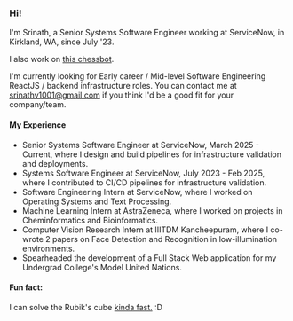 ### Hi!

I'm Srinath, a Senior Systems Software Engineer working at ServiceNow, in Kirkland, WA, since July '23. 

I also work on [this chessbot](https://github.com/srinathvrao/instant-chess).

I'm currently looking for Early career / Mid-level Software Engineering ReactJS / backend infrastructure roles. You can contact me at [srinathv1001@gmail.com](mailto:srinathv1001@gmail.com) if you think I'd be a good fit for your company/team.

#### My Experience 

- Senior Systems Software Engineer at ServiceNow, March 2025 - Current, where I design and build pipelines for infrastructure validation and deployments.
- Systems Software Engineer at ServiceNow, July 2023 - Feb 2025, where I contributed to CI/CD pipelines for infrastructure validation.
- Software Engineering Intern at ServiceNow, where I worked on Operating Systems and Text Processing.
- Machine Learning Intern at AstraZeneca, where I worked on projects in Cheminformatics and Bioinformatics.
- Computer Vision Research Intern at IIITDM Kancheepuram, where I co-wrote 2 papers on Face Detection and Recognition in low-illumination environments. 
- Spearheaded the development of a Full Stack Web application for my Undergrad College's Model United Nations.

#### Fun fact: 

I can solve the Rubik's cube [kinda fast.](https://www.worldcubeassociation.org/persons/2015SRIN10) :D

<!--
**srinathvrao/srinathvrao** is a ✨ _special_ ✨ repository because its `README.md` (this file) appears on your GitHub profile.

Here are some ideas to get you started:

- 🔭 I’m currently working on ...
- 🌱 I’m currently learning ...
- 👯 I’m looking to collaborate on ...
- 🤔 I’m looking for help with ...
- 💬 Ask me about ...
- 📫 How to reach me: ...
- 😄 Pronouns: ...
- ⚡ Fun fact: ...
-->
